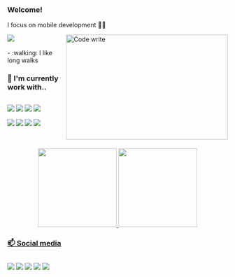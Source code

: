 ### Welcome!

I focus on mobile development 👨‍💻

  <img align="right" alt="Code write" src= "https://developers.giphy.com/branch/master/static/why_4-dbf60f160acb0c6f22c6260bd3a8c6b5.gif" height = 240 width = 370/>
 <a href="https://svape.netlify.app/" target="_blank"><img src="https://img.shields.io/badge/-Portfolio-000000?logo=notion&logoColor=white&style=for-the-badge" target="_blank"></a>
<br />
<br />
- :walking: I like long walks


<br />
  
  ### 🔧 I'm currently work with..
##
<div> 
  <a href="https://kotlinlang.org/" target="_blank"><img src="https://img.shields.io/badge/-Kotlin-7F52FF?logo=kotlin&logoColor=white&style=for-the-badge" target="_blank"></a>
  <a href = "https://developer.android.com/studio/features?authuser=1"><img src="https://img.shields.io/badge/-Android-006600?logo=android%20studio&logoColor=white&style=for-the-badge" target="_blank"></a>
<a href="https://flutter.dev/" target="_blank"><img src="https://img.shields.io/badge/-Flutter-02569B?logo=flutter&logoColor=white&style=for-the-badge" target="_blank"></a>
  <a href="https://firebase.google.com/" target="_blank"><img src="https://img.shields.io/badge/-Firebase-FFCA28?logo=firebase&logoColor=white&style=for-the-badge" target="_blank"></a>
</div>

<a href="https://www.java.com/" target="_blank"><img src="https://img.shields.io/badge/-Java-007396?logo=oracle&logoColor=white&style=for-the-badge" target="_blank"></a>
<a href="https://www.postman.com/" target="_blank"><img src="https://img.shields.io/badge/-Postman-FF6C37?logo=postman&logoColor=white&style=for-the-badge" target="_blank"></a>
<a href="https://www.python.org/" target="_blank"><img src="https://img.shields.io/badge/-Python-3776AB?logo=python&logoColor=white&style=for-the-badge" target="_blank"></a>
<a href="https://swift.org/" target="_blank"><img src="https://img.shields.io/badge/-Swift-FA7343?logo=swift&logoColor=white&style=for-the-badge" target="_blank"></a>
<br />
<br />
<br />
  
   <div align="center">
  <a href="https://github.com/Enrique213-VP">
  <img height="180em" src="https://github-readme-stats-steel-omega.vercel.app/api?username=Enrique213-VP&show_icons=true&theme=react&include_all_commits=true"/>
      <img height="180em" src="https://github-readme-stats-steel-omega.vercel.app/api/top-langs/?username=Enrique213-VP&theme=react&layout=compact&line_height=40&hide=css,php,html,javascript,typescript"/>
</div>
  
### 📫 Social media
##
<div> 
  <a href="https://www.youtube.com/channel/UCboflaSQt7bDGp9dzw_eSow" target="_blank"><img src="https://img.shields.io/badge/YouTube-FF0000?style=for-the-badge&logo=youtube&logoColor=white" target="_blank"></a>
  <a href = "mailto:colombia00028@gmail.com"><img src="https://img.shields.io/badge/-Gmail-%23333?style=for-the-badge&logo=gmail&logoColor=white" target="_blank"></a>
  <a href="https://www.linkedin.com/in/svap/" target="_blank"><img src="https://img.shields.io/badge/-LinkedIn-%230077B5?style=for-the-badge&logo=linkedin&logoColor=white" target="_blank"></a> 
  <a href="https://developers.google.com/profile/u/116691941636270810324?hl=es-419&authuser=1" target="_blank"><img src="https://img.shields.io/badge/-Google%20developer-191A1B?style=for-the-badge&logo=android&logoColor=#3DDC84" target="_blank"></a>
    <a href="https://www.instagram.com/sergio_hidden/" target="_blank"><img src="https://img.shields.io/badge/-Instagram-%23E4405F?style=for-the-badge&logo=instagram&logoColor=white" target="_blank"></a>
</div>
